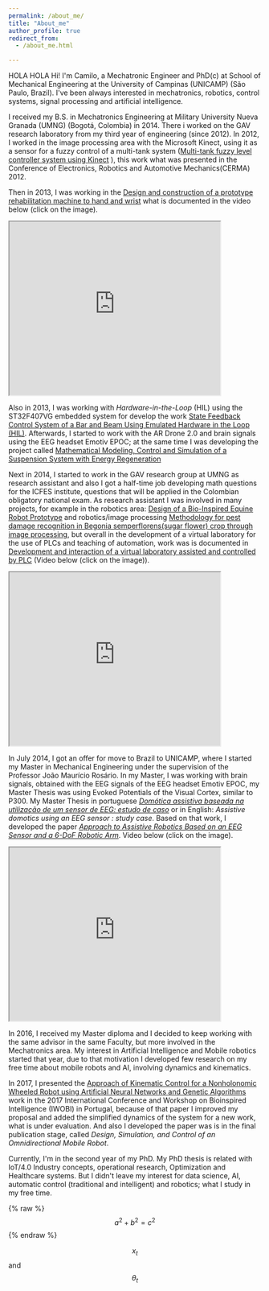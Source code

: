 ```yaml
---
permalink: /about_me/
title: "About_me"
author_profile: true
redirect_from: 
  - /about_me.html

---
```

HOLA HOLA
 Hi! I'm Camilo, a Mechatronic Engineer and PhD(c) at School of Mechanical Engineering at the University of Campinas (UNICAMP) (São Paulo, Brazil). I've been always interested in mechatronics, robotics, control systems, signal processing and artificial intelligence. 
 
 I received my B.S. in Mechatronics Engineering at Military University Nueva Granada (UMNG) (Bogotá, Colombia) in 2014. There i worked on the GAV research laboratory from my third year of engineering (since 2012). In 2012, I worked in the image processing area with the Microsoft Kinect, using it as a sensor for a fuzzy control of  a multi-tank system ([Multi-tank fuzzy level controller system using Kinect](https://ieeexplore.ieee.org/abstract/document/6524599/) ), this work what was presented in the Conference of  Electronics, Robotics and Automotive Mechanics(CERMA) 2012. 
 
 Then in  2013, I was working in the [Design and construction of a prototype rehabilitation machine to hand and wrist](https://ieeexplore.ieee.org/abstract/document/6682785/) what is documented in the video below (click on the image).
 
<html>
<body>

<iframe width="420" height="345" src="https://www.youtube.com/embed/uJc7BHEAtas">
</iframe>
<br/>
</body>
</html>
  
  
  Also in 2013, I was working with *Hardware-in-the-Loop* (HIL) using the ST32F407VG embedded system for develop the work [State Feedback Control System of a Bar and Beam Using Emulated Hardware in the Loop (HIL)](https://www.praiseworthyprize.org/jsm/index.php?journal=ireaco&page=article&op=view&path%5B%5D=16586). Afterwards, I started to work with the AR Drone 2.0 and brain signals using the EEG headset Emotiv EPOC; at the same time I was developing the project called [Mathematical Modeling, Control and Simulation of a Suspension System with Energy Regeneration](https://www.praiseworthyprize.org/jsm/index.php?journal=ireme&page=article&op=view&path%5B%5D=17561)
  
  Next in 2014, I started to work in the GAV research group at UMNG as research assistant and also I got a half-time job developing math questions for the ICFES institute, questions that will be applied in the Colombian obligatory national exam. As research assistant I was involved in many projects, for example in the robotics area: [Design of a Bio-Inspired Equine Robot Prototype](https://www.praiseworthyprize.org/jsm/index.php?journal=ireme&page=article&op=view&path%5B%5D=18109) and robotics/image processing [Methodology for pest damage recognition in Begonia semperflorens(sugar flower) crop through image processing](http://www.redalyc.org/html/1699/169940048012/),  but overall in the development of a virtual laboratory for the use of PLCs and teaching of automation, work was is documented in [Development and interaction of a virtual laboratory assisted and controlled by PLC](http://www.scielo.org.co/scielo.php?pid=S1909-83672016000100002&script=sci_arttext&tlng=es) (Video below (click on the image)).
  
<html>
<body>

<iframe width="420" height="345" src="https://www.youtube.com/embed/DzfWLHFkx0A">
</iframe>
<br/>
</body>
</html>
  
  In July 2014, I got an offer for move to Brazil to UNICAMP, where I started my Master in Mechanical Engineering under the supervision of the Professor João Maurício Rosário. In my Master, I was working with brain signals, obtained with the EEG signals of the EEG headset Emotiv EPOC, my Master Thesis was using Evoked Potentials of the Visual Cortex, similar to P300. My Master Thesis in portuguese *[Domótica assistiva baseada na utilização de um sensor de EEG: estudo de caso](http://repositorio.unicamp.br/handle/REPOSIP/305445)* or in English: *Assistive domotics using an EEG sensor : study case*. Based on that work, I developed the paper *[Approach to Assistive Robotics Based on an EEG Sensor and a 6-DoF Robotic Arm](https://www.researchgate.net/profile/Camilo_Caceres_Florez2/publication/307956503_Approach_to_Assistive_Robotics_Based_on_an_EEG_Sensor_and_a_6-DoF_Robotic_Arm/links/57d76c7b08ae601b39ac2de2/Approach-to-Assistive-Robotics-Based-on-an-EEG-Sensor-and-a-6-DoF-Robotic-Arm.pdf)*. Video below (click on the image).
  
<html>
<body>

<iframe width="420" height="345" src="https://www.youtube.com/embed/ZFDrx1pJmVI">
</iframe>
<br/>
</body>
</html>
  
  In 2016, I received my Master diploma and I decided to keep working with the same advisor in the same Faculty, but more involved in the Mechatronics area. My interest in Artificial Intelligence and Mobile robotics started that year, due to that motivation I developed few research on my free time about mobile robots and AI, involving dynamics and kinematics. 
  
  In 2017, I presented the [Approach of Kinematic Control for a Nonholonomic Wheeled Robot using Artificial Neural Networks and Genetic Algorithms](https://ieeexplore.ieee.org/abstract/document/7985533/) work in the 2017 International Conference and Workshop on Bioinspired Intelligence (IWOBI) in Portugal, because of that paper I improved my proposal and added the simplified dynamics of the system for a new work, what is under evaluation. And also I developed the paper was is in the final publication stage, called *Design, Simulation, and Control of an Omnidirectional Mobile Robot*.
  
  Currently, I'm in the second year of my PhD. My PhD thesis is related with IoT/4.0 Industry concepts, operational research, Optimization and Healthcare systems. But I didn't leave my interest for data science, AI, automatic control (traditional and intelligent) and robotics; what I study in my free time.
  
  {% raw %}
  $$a^2 + b^2 = c^2$$
  {% endraw %}
  
  $$ x_t $$ and $$\theta_t$$
  
  
  
  